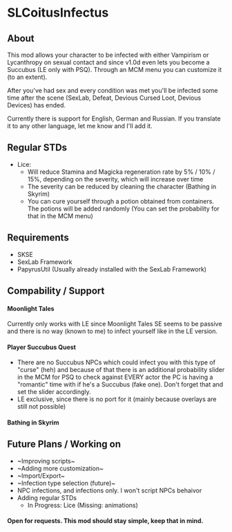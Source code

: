 # SLCoitusInfectus

## About

This mod allows your character to be infected with either Vampirism or Lycanthropy on sexual contact and since v1.0d even lets you become a Succubus (LE only with PSQ).
Through an MCM menu you can customize it (to an extent).

After you've had sex and every condition was met you'll be infected some time after the scene (SexLab, Defeat, Devious Cursed Loot, Devious Devices) has ended.

Currently there is support for English, German and Russian. If you translate it to any other language, let me know and I'll add it.

## Regular STDs

- Lice:
  - Will reduce Stamina and Magicka regeneration rate by 5% / 10% / 15%, depending on the severity, which will increase over time
  - The severity can be reduced by cleaning the character (Bathing in Skyrim)
  - You can cure yourself through a potion obtained from containers. The potions will be added randomly (You can set the probability for that in the MCM menu)

## Requirements

- SKSE
- SexLab Framework
- PapyrusUtil (Usually already installed with the SexLab Framework)


## Compability / Support

#### Moonlight Tales

Currently only works with LE since Moonlight Tales SE seems to be passive and there is no way (known to me) to infect yourself like in the LE version.

#### Player Succubus Quest

- There are no Succubus NPCs which could infect you with this type of "curse" (heh) and because of that there is an additional probability slider in the MCM for PSQ to check against EVERY actor the PC is having a "romantic" time with if he's a Succubus (fake one). Don't forget that and set the slider accordingly.
- LE exclusive, since there is no port for it (mainly because overlays are still not possible)

#### Bathing in Skyrim

## Future Plans / Working on

- ~Improving scripts~
- ~Adding more customization~
- ~Import/Export~
- ~Infection type selection (future)~
- NPC infections, and infections only. I won't script NPCs behaivor
- Adding regular STDs
  - In Progress: Lice (Missing: animations)



#### Open for requests. This mod should stay simple, keep that in mind.
